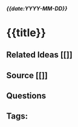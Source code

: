 ##### {{date:YYYY-MM-DD}}

# {{title}}


## Related Ideas [[]]


## Source [[]]


## Questions 


## Tags:


